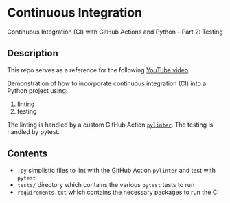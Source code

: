 # Continuous Integration 
Continuous Integration (CI) with GitHub Actions and Python - Part 2: Testing

## Description
This repo serves as a reference for the following [YouTube video](https://www.youtube.com/watch?v=rY-igT2N8zU&list=PL0dOL8Z7pG3J6t1pqRQiNarBGY-ZnIJcq&index=2).

Demonstration of how to incorporate continuous integration (CI) into a Python project using:

1. linting
2. testing

The linting is handled by a custom GitHub Action [`pylinter`](https://github.com/marketplace/actions/pylinter). The testing is handled by pytest.

## Contents
* `.py` simplistic files to lint with the GitHub Action `pylinter` and test with `pytest`
* `tests/` directory which contains the various `pytest` tests to run
* `requirements.txt` which contains the necessary packages to run the CI
